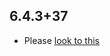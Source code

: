 ## 6.4.3+37

- Please [look to this]((https://dooboolab.github.io/flutter_sound/doc/book/CHANGELOG.html))
